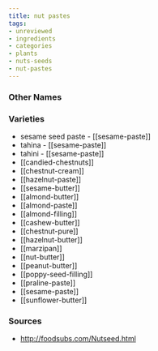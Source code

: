 ```yaml
---
title: nut pastes
tags:
- unreviewed
- ingredients
- categories
- plants
- nuts-seeds
- nut-pastes
---
```



### Other Names


### Varieties

* sesame seed paste - [[sesame-paste]]
* tahina - [[sesame-paste]]
* tahini - [[sesame-paste]]
* [[candied-chestnuts]]
* [[chestnut-cream]]
* [[hazelnut-paste]]
* [[sesame-butter]]
* [[almond-butter]]
* [[almond-paste]]
* [[almond-filling]]
* [[cashew-butter]]
* [[chestnut-pure]]
* [[hazelnut-butter]]
* [[marzipan]]
* [[nut-butter]]
* [[peanut-butter]]
* [[poppy-seed-filling]]
* [[praline-paste]]
* [[sesame-paste]]
* [[sunflower-butter]]

### Sources
* http://foodsubs.com/Nutseed.html

